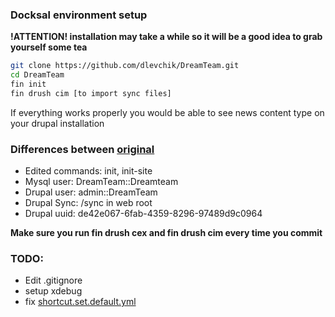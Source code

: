 ### Docksal environment setup

**!ATTENTION! installation may take a while so it will be a good idea to grab yourself some tea**
 
```bash
git clone https://github.com/dlevchik/DreamTeam.git
cd DreamTeam
fin init
fin drush cim [to import sync files]
```

If everything works properly you would be able to see news content type on your drupal installation

### Differences between [original](https://github.com/docksal/boilerplate-drupal9-composer) 
- Edited commands: init, init-site
- Mysql user: DreamTeam::Dreamteam
- Drupal user: admin::DreamTeam
- Drupal Sync: /sync in web root
- Drupal uuid: de42e067-6fab-4359-8296-97489d9c0964

**Make sure you run fin drush cex and fin drush cim every time you commit**


### TODO:
- Edit .gitignore
- setup xdebug
- fix [shortcut.set.default.yml](https://www.drupal.org/project/drupal/issues/2583113)
